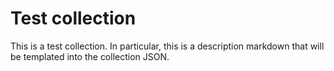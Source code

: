 # Test collection

This is a test collection. In particular, this is a description markdown that will be templated into the collection JSON.